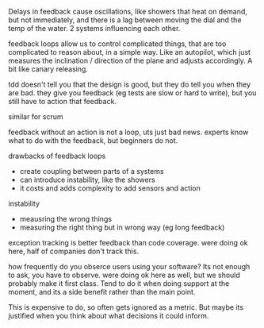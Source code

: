 Delays in feedback cause oscillations, like showers that heat on demand, but not immediately, and there is a lag between moving the dial and the temp of the water. 2 systems influencing each other.

feedback loops allow us to control complicated things, that are too complicated to reason about, in a simple way. Like an autopilot, which just measures the inclination / direction of the plane and adjusts accordingly. A bit like canary releasing.

tdd doesn't tell you that the design is good, but they do tell you when they are bad. they give you feedback (eg tests are slow or hard to write), but you still have to action that feedback.

similar for scrum

feedback without an action is not a loop, uts just bad news. experts know what to do with the feedback, but beginners do not.

drawbacks of feedback loops
- create coupling between parts of a systems
- can introduce instability, like the showers
- it costs and adds complexity to add sensors and action

instability
- meausring the wrong things
- measuring the right thing but in wrong way (eg long feedback)

exception tracking is better feedback than code coverage. were doing ok here, half of companies don't track this.

how frequently do you obserce users using your software? Its not enough to ask, you have to observe. were doing ok here as well, but we should probably make it first class. Tend to do it when doing support at the moment, and its a side benefit rather than the main point.

This is expensive to do, so often gets ignored as a metric. But maybe its justified when you think about what decisions it could inform.





